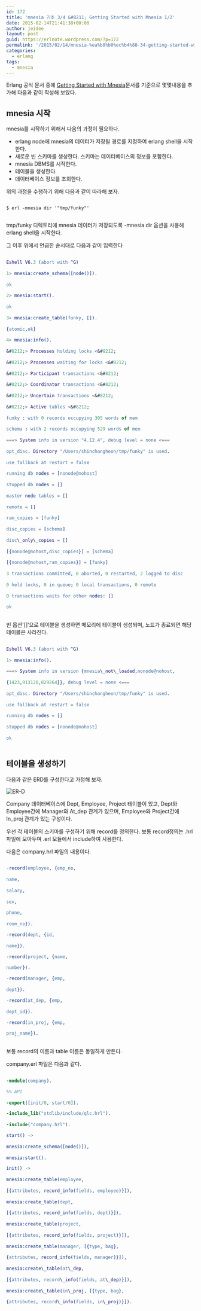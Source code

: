```yaml
---
id: 172
title: 'mnesia 기초 3/4 &#8211; Getting Started with Mnesia 1/2'
date: 2015-02-14T21:41:38+00:00
author: jeidee
layout: post
guid: https://erlnote.wordpress.com/?p=172
permalink: '/2015/02/14/mnesia-%ea%b8%b0%ec%b4%88-34-getting-started-with-mnesia-1/'
categories:
  - erlang
tags:
  - mnesia
---
```

Erlang 공식 문서 중에 [Getting Started with Mnesia](http://www.erlang.org/doc/apps/mnesia/Mnesia_chap2.html)문서를 기준으로 몇몇내용을 추가해 다음과 같이 작성해 보았다.

## mnesia 시작

mnesia를 시작하기 위해서 다음의 과정이 필요하다.

  * erlang node에 mnesia의 데이터가 저장될 경로를 지정하여 erlang shell을 시작한다.
  * 새로운 빈 스키마를 생성한다. 스키마는 데이터베이스의 정보를 포함한다.
  * mnesia DBMS를 시작한다.
  * 테이블을 생성한다.
  * 데이터베이스 정보를 조회한다.

위의 과정을 수행하기 위해 다음과 같이 따라해 보자.

```
      
$ erl -mnesia dir '"tmp/funky"'
  
```

tmp/funky 디렉토리에 mnesia 데이터가 저장되도록 -mnesia dir 옵션을 사용해 erlang shell을 시작한다.

그 이후 위에서 언급한 순서대로 다음과 같이 입력한다

```erlang
      
Eshell V6.3 (abort with ^G)
      
1> mnesia:create_schema([node()]).
      
ok
      
2> mnesia:start().
      
ok
      
3> mnesia:create_table(funky, []).
      
{atomic,ok}
      
4> mnesia:info().
      
&#8212;> Processes holding locks <&#8212;
      
&#8212;> Processes waiting for locks <&#8212;
      
&#8212;> Participant transactions <&#8212;
      
&#8212;> Coordinator transactions <&#8212;
      
&#8212;> Uncertain transactions <&#8212;
      
&#8212;> Active tables <&#8212;
      
funky : with 0 records occupying 305 words of mem
      
schema : with 2 records occupying 529 words of mem
      
===> System info in version "4.12.4", debug level = none <===
      
opt_disc. Directory "/Users/shinchangheon/tmp/funky" is used.
      
use fallback at restart = false
      
running db nodes = [nonode@nohost]
      
stopped db nodes = []
      
master node tables = []
      
remote = []
      
ram_copies = [funky]
      
disc_copies = [schema]
      
disc\_only\_copies = []
      
[{nonode@nohost,disc_copies}] = [schema]
      
[{nonode@nohost,ram_copies}] = [funky]
      
3 transactions committed, 0 aborted, 0 restarted, 2 logged to disc
      
0 held locks, 0 in queue; 0 local transactions, 0 remote
      
0 transactions waits for other nodes: []
      
ok
  
```

빈 옵션'[]&#8217;으로 테이블을 생성하면 메모리에 테이블이 생성되며, 노드가 종료되면 해당 테이블은 사라진다.

```erlang
      
Eshell V6.3 (abort with ^G)
      
1> mnesia:info().
      
===> System info in version {mnesia\_not\_loaded,nonode@nohost,
                                      
{1423,913120,829264}}, debug level = none <===
      
opt_disc. Directory "/Users/shinchangheon/tmp/funky" is used.
      
use fallback at restart = false
      
running db nodes = []
      
stopped db nodes = [nonode@nohost]
      
ok
  
```

## 테이블을 생성하기

다음과 같은 ERD를 구성한다고 가정해 보자.

![ER-D](http://www.erlang.org/doc/apps/mnesia/company.gif)

Company 데이터베이스에 Dept, Employee, Project 테이블이 있고, Dept와 Employee간에 Manager와 At\_dep 관계가 있으며, Employee와 Project간에 In\_proj 관계가 있는 구성이다.

우선 각 테이블의 스키마를 구성하기 위해 record를 정의한다. 보통 record정의는 .hrl 파일에 모아두며 .erl 모듈에서 include하여 사용한다.

다음은 company.hrl 파일의 내용이다.

```erlang
      
-record(employee, {emp_no,
                         
name,
                         
salary,
                         
sex,
                         
phone,
                         
room_no}).

-record(dept, {id,
                     
name}).

-record(project, {name,
                        
number}).

-record(manager, {emp,
                        
dept}).

-record(at_dep, {emp,
                       
dept_id}).

-record(in_proj, {emp,
                        
proj_name}).
  
```

보통 record의 이름과 table 이름은 동일하게 만든다.
  
company.erl 파일은 다음과 같다.

```erlang
      
-module(company).

%% API
      
-export([init/0, start/0]).

-include_lib("stdlib/include/qlc.hrl").
      
-include("company.hrl").

start() ->
        
mnesia:create_schema([node()]),
        
mnesia:start().

init() ->
        
mnesia:create_table(employee,
          
[{attributes, record_info(fields, employee)}]),
        
mnesia:create_table(dept,
          
[{attributes, record_info(fields, dept)}]),
        
mnesia:create_table(project,
          
[{attributes, record_info(fields, project)}]),
        
mnesia:create_table(manager, [{type, bag},
          
{attributes, record_info(fields, manager)}]),
        
mnesia:create\_table(at\_dep,
          
[{attributes, record\_info(fields, at\_dep)}]),
        
mnesia:create\_table(in\_proj, [{type, bag},
          
{attributes, record\_info(fields, in\_proj)}]).
  
```